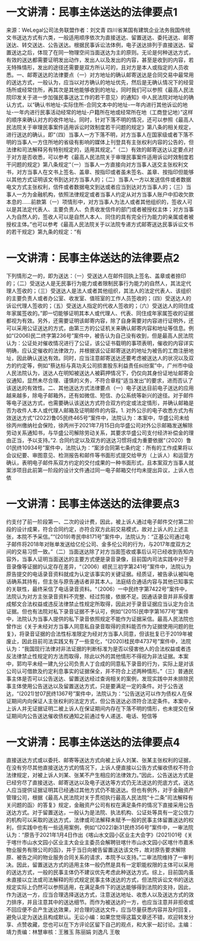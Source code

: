 # 一文讲清：民事主体送达的法律要点1

来源：WeLegal公司法务联盟作者：刘文青 四川省某国有建筑企业法务我国传统文书送达方式有六类，一般适用顺序依次为直接送达、留置送达、委托送达、邮寄送达、转交送达、公告送达。根据民事诉讼法体例，电子送达排列于直接送达、留置送达之后，体现了在同一物理空间当面送达为主的原则。无论是何种送达方式，有效的送达都需要证明发出动作，发出人以及发出的内容，甚至是收到的内容，若无特殊情形，发出的途径还需要是双方所认可的，且对方是本人或指定的人员收悉。一、邮寄送达的法律要点（一）对方地址的确认邮寄送达是合同交易中最常用的送达方式，一般认为，应当以对方确认的地址优先，然后是无确认情况下的经营场所或经常住所，再其次是其他能够收到的地址，同时我们可以参照《最高人民法院印发关于进一步加强民事送达工作的若干意见〉的通知》中人民法院对地址的确认方式，以“确认书地址-实际住所-合同文本中的地址-一年内进行其他诉讼的地址-一年内进行民事活动经常的地址-户籍所在地或经常所在地（工商登记地）”这样的顺序来确认对方的收件地址。同时，针对下落不明的情况，还可以参照《最高人民法院关于审理民事案件适用诉讼时效制度若干问题的规定》第八条的相关规定，进行送达的确认，即“（四）当事人一方下落不明，对方当事人在国家级或者下落不明的当事人一方住所地的省级有影响的媒体上刊登具有主张权利内容的公告的，但法律和司法解释另有特别规定的，适用其规定。”（二）有效的邮寄送达认定要点对于对方是否收悉，可以参考《最高人民法院关于审理民事案件适用诉讼时效制度若干问题的规定》第八条规定“（一）当事人一方直接向对方当事人送交主张权利文书，对方当事人在文书上签名、盖章、按指印或者虽未签名、盖章、按指印但能够以其他方式证明该文书到达对方当事人的；（二）当事人一方以发送信件或者数据电文方式主张权利，信件或者数据电文到达或者应当到达对方当事人的；（三）当事人一方为金融机构，依照法律规定或者当事人约定从对方当事人账户中扣收欠款本息的......前款第（一）项情形中，对方当事人为法人或者其他组织的，签收人可以是其法定代表人、主要负责人、负责收发信件的部门或者被授权主体；对方当事人为自然人的，签收人可以是自然人本人、同住的具有完全行为能力的亲属或者被授权主体。”也可以参考《最高人民法院关于以法院专递方式邮寄送达民事诉讼文书的若干规定》第九条的规定：“有

# 一文讲清：民事主体送达的法律要点2

下列情形之一的，即为送达：（一）受送达人在邮件回执上签名、盖章或者捺印的；（二）受送达人是无民事行为能力或者限制民事行为能力的自然人，其法定代理人签收的；（三）受送达人是法人或者其他组织，其法人的法定代表人、该组织的主要负责人或者办公室、收发室、值班室的工作人员签收的；（四）受送达人的诉讼代理人签收的；（五）受送达人指定的代收人签收的；（六）受送达人的同住成年家属签收的。”即一切能够证明其本人或代理人、代表、同住成年家属签收的证据都视为有效。另外，还需要证明该邮寄内容，除了自身需要对内容进行证明外，还可以采用公证送达的方式，由第三方的公证机关来确认邮寄内容和地址等信息。例如“(2006)民二终字第236号”案件中，被告认为自己没有收到，但是最高人民法院认为：公证处对催收情况进行了公证，该公证书载明的事项表明，催收的内容详实明确，应认定催收的法律效力，并根据该公证邮寄送达的地址为被告的工商注册地址，因此确认送达有效。同时，应当注意邮寄送达还要考虑被送达人的状况以及双方的约定等，例如“蔡达标与真功夫公司损害股东利益责任纠纷案”中，广州市中级人民法院认为，送达人在明知被送达人被羁押情况下，仍仅向其身份证地址邮寄会议通知，显然未尽合理、谨慎的义务，不符合章程“适当发出”的要求，进而否认了该送达的有效性。二、其他送达方式法律要点（一）电子送达目前电子送达的应用越来越多，除电子邮箱外，还有如微信、短信、办公系统等新兴的途径。对于邮件等电子送达方式，也需要确认该送达方式符合双方约定或法定情形，并确认邮箱是否为收件人本人或代理人邮箱及证明邮件的内容。1. 对外公示的电子收悉方式为有效送达方式“(2022)鲁05民终465号”案件中，法院认为：本案中，华盛公司未给徐丙州缴纳社会保险，徐丙州于2021年7月15日向华盛公司对外公示邮箱发送解除劳动关系通知书，与华盛公司解除劳动关系，其要求华盛公司支付经济补偿金的理由正当，予以支持。”2. 合同约定以及双方的送达习惯将成为重要依据“（2020）鲁01民终10934号”案件中，法院认为：“案涉合同第七条约定：所有的工作成果将以会议纪要、审图意见、检测报告和邮件等书面形式提交给甲方（上诉人）和运营方确认，表明电子邮件系双方约定的交付成果的一种书面形式，且本案双方当事人就案涉项目此前第一阶段的设计文件通过同一电子邮箱交付均未提出异议，上诉人也依

# 一文讲清：民事主体送达的法律要点3

约支付了前一阶段第一、二次的设计费，因此，被上诉人通过电子邮件交付第二阶段的设计成果，符合合同约定，亦符合双方此前交易模式，故对上诉人的上述主张，本院不予采信。”“(2019)粤民申8171号”案件中，法院认为：“正基公司通过电子邮件将2018年对账单发送给亿伦公司、金多伦公司的行为，与2017年度双方之间的交易习惯一致。”（二）当面送达除了对方当面签收或事后认可已经收到告知内容外，当事人证明当面送达的主要方式便是录音录像，目前国内司法实践中对于录音录像等证据的认定存在差异，“（2006）崂民三初字第241号”案件中，法院认为原告提交的电话录音资料就成为认定该事实的关键证据。经质证，被告承认被叫电话确系其持有，但主张与原告通话者非其本人。法庭结合通话内容与其他已知事实的关联性，最终采信了电话录音资料。“（2006）一中民终字第7422号”案件中，法院认为对方主张录音资料不完整、经过剪接，依据不足。因通话录音并非系侵害成郁文合法权益或违反法律禁止性规定所取得，因此对于录音证据应当认定为合法证据。但也有法院对私下录音证据不予认可，例如“(2015)民申字第1677号”案件中，法院认为当事人提供的私下录音依照规定不能作为证据采信。最高人民法院也曾作出《关于未经对方当事人同意私自录音取得的资料能否作为证据使用问题的批复》，将录音证据的合法性标准限定为经对方当事人同意，但该批复已于2019年被废止，因此目前司法实践又有了一些变化，“(2020)桂民申4737号”案件中，法院认为：“我国现行法律对非法证据的判断标准为是否以侵害他人的合法权益或者违反法律禁止性规定的方法而取得，除此以外的其他情形不得视为非法证据。本案中，郭均平未经一建九分公司负责人丁合成的同意私下录音的行为，实际上是对该公司认可借款及约定利息事实的证据保全，并不符合上述两种情形。”（三）普通民事主体是否可以公告送达、留置送达经过查询相关的案例，发现实践中并未排除民事主体使用公告送达以及留置送达方式，只是要满足一定的条件。对于公告送达，“(2021)甘07民终1367号”案件中，法院认为：“公告送达可以作为债权人在保证期间内向保证人主张权利的法定方式，但公告送达必须符合法定条件。本案中，上诉人并无证据证明二被上诉人在保证期间内存在下落不明的情形，也未提交在保证期间内公告送达催收债权通知之前通过专人递送、电话、短信等

# 一文讲清：民事主体送达的法律要点4

直接送达方式或以委托、邮寄等送达方式向被上诉人刘某、张某主张权利的证据，在没有穷尽其他直接送达方式的情况下，上诉人便直接以公告方式催收债权不符合法律规定，对被上诉人刘某、张某不产生相应的法律效力。”因此，公告送达方式是已经穷尽了直接送达、邮寄送达以及电子送达等方式仍无法送达的兜底方式，送达人应当提供证据证明其已经通过其他方式仍不能送达。但也有例外，对于金融资产管理公司，根据《最高人民法院对关于贯彻执行最高人民法院“十二条”司法解释有关问题的函〉的答复》规定，金融资产公司有权在满足条件的情况下直接采用公告送达方式。对于留置送达，一般认为是法院、执法机构、公证处等具有一定公信力的机构可以采取的送达方式，法律或司法解释未赋予一般的民事主体留置送达的权利，但实践中也有一些适用案例，例如“(2022)新31民终356号”案件中，一审法院认为：“原告于2021年1月4日作出《喀山水文园小区业主大会字》(2021)01号《关于喀什市山水文园小区业主大会业主委员会解聘驻喀什市山水文园小区喀什市嘉禾物业服务有限公司的函》，并于当日向被告留置送达该文件，故对原告要求解除原、被告之间的物业服务合同关系的请求，本院予以支持。”二审法院维持了一审判决。因此，留置送达方式的适用主体一般仍然是具有一定职能权限的主体可以采用的送达方式，一般的民事主体仍不建议优先考虑此种送达方式。综上，目前国内虽未直接以立法或司法解释的形式规定民事主体送达的方式，但法院诉讼文书的送达规定实际上仍然可以参照适用，在满足条件下的送达能够得到法院的支持，因此，作为送达一方，应当合理选择送达方式，注意送达地址、收悉人以及送达方式的效力排序，并且注意其中的送达细节。而作为被送达的一方，也应当注意并非拒收或不回应便不会产生送达效果，对合理的送达文件，应当尽量获悉内容并及时回复，避免认定为送达且构成默认。无讼小编：如果您觉得这篇文章还不错，欢迎转发分享、点赞收藏，您也可以在下方评论区留下自己的观点，和大家一起讨论。主编：靖力责编：林慧审核：王雅玉 陈丽娟 刘逸凡 王敬


